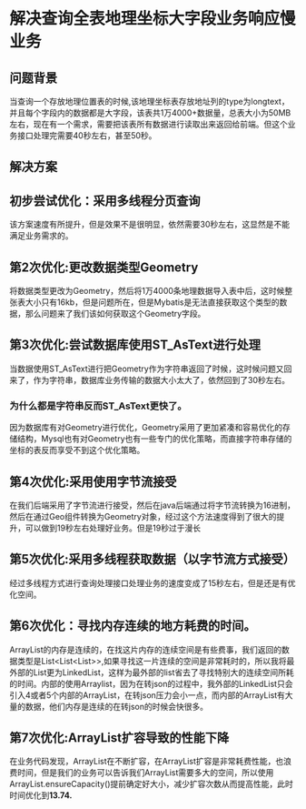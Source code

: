# 解决查询全表地理坐标大字段业务响应慢 业务

## 问题背景

​	当查询一个存放地理位置表的时候,该地理坐标表存放地址列的type为longtext，并且每个字段内的数据都是大字段，该表共1万4000+数据量，总表大小为50MB左右，现在有一个需求，需要把该表所有数据进行读取出来返回给前端。但这个业务接口处理完需要40秒左右，甚至50秒。

## 解决方案

## 初步尝试优化：采用多线程分页查询 

​	该方案速度有所提升，但是效果不是很明显，依然需要30秒左右，这显然是不能满足业务需求的。

## 第2次优化:更改数据类型Geometry

​	将数据类型更改为Geometry，然后将1万4000条地理数据导入表中后，这时候整张表大小只有16kb，但是问题所在，但是Mybatis是无法直接获取这个类型的数据，那么问题来了我们该如何获取这个Geometry字段。

## 第3次优化:尝试数据库使用ST_AsText进行处理

当数据使用ST_AsText进行把Geometry作为字符串返回了时候，这时候问题又回来了，作为字符串，数据库业务传输的数据大小太大了，依然回到了30秒左右。

### 为什么都是字符串反而ST_AsText更快了。

​	因为数据库有对Geometry进行优化，Geometry采用了更加紧凑和容易优化的存储结构，Mysql也有对Geometry也有一些专门的优化策略，而直接字符串存储的坐标的表反而享受不到这个优化策略。

## 第4次优化:采用使用字节流接受

​	在我们后端采用了字节流进行接受，然后在java后端通过将字节流转换为16进制，然后在通过Geo组件转换为Geometry对象，经过这个方法速度得到了很大的提升，可以做到19秒左右处理好业务。但是19秒过于漫长

## 第5次优化:采用多线程获取数据（以字节流方式接受）

​	经过多线程方式进行查询处理接口处理业务的速度变成了15秒左右，但是还是有优化空间。

## 第6次优化：寻找内存连续的地方耗费的时间。

​	ArrayList的内存是连续的，在找这片内存的连续空间是有些费事，我们返回的数据类型是List<List<List<Double>>>,如果寻找这一片连续的空间是非常耗时的，所以我将最外部的List更为LinkedList，这样为最外部的list省去了寻找特别大的连续空间所耗的时间。内部的使用Arraylist，因为在转json的过程中，我外部的LinkedList只会引入4或者5个内部的ArrayList，在转json压力会小一点，而内部的ArrayList有大量的数据，他们内存是连续的在转json的时候会快很多。

## 第7次优化:ArrayList扩容导致的性能下降

​	在业务代码发现，ArrayList在不断扩容，在ArrayList扩容是非常耗费性能，也浪费时间，但是我们的业务可以告诉我们ArrayList需要多大的空间，所以使用ArrayList.ensureCapacity()提前确定好大小，减少扩容次数从而提高性能，此时时间优化到**13.74.**